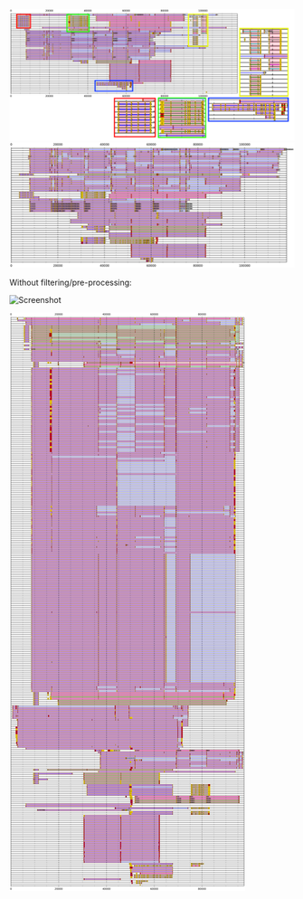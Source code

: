 ![Screenshot](../318A10_cov25_wORFs_wSynteny_wSpacing_wSplicing_normal_intron_filter_highlights2.png)
![Screenshot](./images/lrRNAseq_GAST_plot_example.png)

Without filtering/pre-processing:

![Screenshot](./images/91F03_cov25_wORFs_wSynteny_wSpacing_wSplicing_normal_100batch.png)

![Screenshot](./images/472C1_cov25_wORFs_wSynteny_wSpacing_wSplicing_normal_100batch.png)
